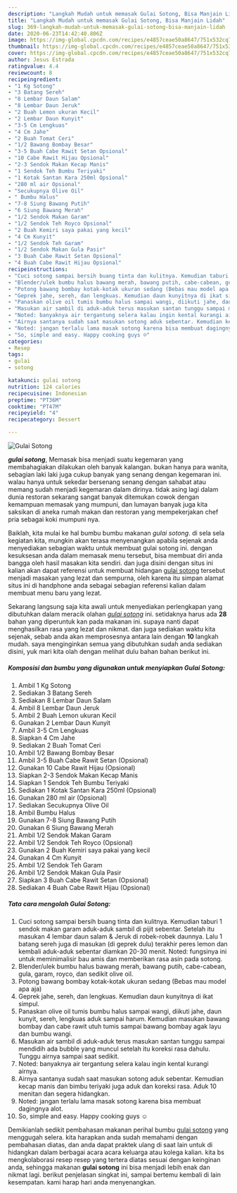```yaml
---
description: "Langkah Mudah untuk memasak Gulai Sotong, Bisa Manjain Lidah"
title: "Langkah Mudah untuk memasak Gulai Sotong, Bisa Manjain Lidah"
slug: 369-langkah-mudah-untuk-memasak-gulai-sotong-bisa-manjain-lidah
date: 2020-06-23T14:42:40.806Z
image: https://img-global.cpcdn.com/recipes/e4857ceae50a8647/751x532cq70/gulai-sotong-foto-resep-utama.jpg
thumbnail: https://img-global.cpcdn.com/recipes/e4857ceae50a8647/751x532cq70/gulai-sotong-foto-resep-utama.jpg
cover: https://img-global.cpcdn.com/recipes/e4857ceae50a8647/751x532cq70/gulai-sotong-foto-resep-utama.jpg
author: Jesus Estrada
ratingvalue: 4.4
reviewcount: 8
recipeingredient:
- "1 Kg Sotong"
- "3 Batang Sereh"
- "8 Lembar Daun Salam"
- "8 Lembar Daun Jeruk"
- "2 Buah Lemon ukuran Kecil"
- "2 Lembar Daun Kunyit"
- "3-5 Cm Lengkuas"
- "4 Cm Jahe"
- "2 Buah Tomat Ceri"
- "1/2 Bawang Bombay Besar"
- "3-5 Buah Cabe Rawit Setan Opsional"
- "10 Cabe Rawit Hijau Opsional"
- "2-3 Sendok Makan Kecap Manis"
- "1 Sendok Teh Bumbu Teriyaki"
- "1 Kotak Santan Kara 250ml Opsional"
- "280 ml air Opsional"
- "Secukupnya Olive Oil"
- " Bumbu Halus"
- "7-8 Siung Bawang Putih"
- "6 Siung Bawang Merah"
- "1/2 Sendok Makan Garam"
- "1/2 Sendok Teh Royco Opsional"
- "2 Buah Kemiri saya pakai yang kecil"
- "4 Cm Kunyit"
- "1/2 Sendok Teh Garam"
- "1/2 Sendok Makan Gula Pasir"
- "3 Buah Cabe Rawit Setan Opsional"
- "4 Buah Cabe Rawit Hijau Opsional"
recipeinstructions:
- "Cuci sotong sampai bersih buang tinta dan kulitnya. Kemudian taburi 1 sendok makan garam aduk-aduk sambil di pijit sebentar. Setelah itu masukan 4 lembar daun salam &amp; Jeruk di robek-robek daunnya. Lalu 1 batang sereh juga di masukan (di geprek dulu) terakhir peres lemon dan kembali aduk-aduk sebentar diamkan 20-30 menit. Noted: fungsinya ini untuk meminimalisir bau amis dan memberikan rasa asin pada sotong."
- "Blender/ulek bumbu halus bawang merah, bawang putih, cabe-cabean, gula, garam, royco, dan sedikit olive oil."
- "Potong bawang bombay kotak-kotak ukuran sedang (Bebas mau model apa aja)"
- "Geprek jahe, sereh, dan lengkuas. Kemudian daun kunyitnya di ikat simpul."
- "Panaskan olive oil tumis bumbu halus sampai wangi, diikuti jahe, daun kunyit, sereh, lengkuas aduk sampai harum. Kemudian masukan bawang bombay dan cabe rawit utuh tumis sampai bawang bombay agak layu dan bumbu wangi."
- "Masukan air sambil di aduk-aduk terus masukan santan tunggu sampai mendidih ada bubble yang muncul setelah itu koreksi rasa dahulu. Tunggu airnya sampai saat sedikit."
- "Noted: banyaknya air tergantung selera kalau ingin kental kurangi airnya."
- "Airnya santanya sudah saat masukan sotong aduk sebentar. Kemudian kecap manis dan bimbu teriyaki juga aduk dan koreksi rasa. Aduk 10 menitan dan segera hidangkan."
- "Noted: jangan terlalu lama masak sotong karena bisa membuat dagingnya alot."
- "So, simple and easy. Happy cooking guys ☺️"
categories:
- Resep
tags:
- gulai
- sotong

katakunci: gulai sotong 
nutrition: 124 calories
recipecuisine: Indonesian
preptime: "PT36M"
cooktime: "PT47M"
recipeyield: "4"
recipecategory: Dessert

---
```



![Gulai Sotong](https://img-global.cpcdn.com/recipes/e4857ceae50a8647/751x532cq70/gulai-sotong-foto-resep-utama.jpg)

<b><i>gulai sotong</i></b>, Memasak bisa menjadi suatu kegemaran yang membahagiakan dilakukan oleh banyak kalangan. bukan hanya para wanita, sebagian laki laki juga cukup banyak yang senang dengan kegemaran ini. walau hanya untuk sekedar bersenang senang dengan sahabat atau memang sudah menjadi kegemaran dalam dirinya. tidak asing lagi dalam dunia restoran sekarang sangat banyak ditemukan cowok dengan kemampuan memasak yang mumpuni, dan lumayan banyak juga kita saksikan di aneka rumah makan dan restoran yang mempekerjakan chef pria sebagai koki mumpuni nya.



Baiklah, kita mulai ke hal bumbu bumbu makanan <i>gulai sotong</i>. di sela sela kegiatan kita, mungkin akan terasa menyenangkan apabila sejenak anda menyediakan sebagian waktu untuk membuat gulai sotong ini. dengan kesuksesan anda dalam memasak menu tersebut, bisa membuat diri anda bangga oleh hasil masakan kita sendiri. dan juga disini dengan situs ini kalian akan dapat referensi untuk membuat hidangan <u>gulai sotong</u> tersebut menjadi masakan yang lezat dan sempurna, oleh karena itu simpan alamat situs ini di handphone anda sebagai sebagian referensi kalian dalam membuat menu baru yang lezat.


Sekarang langsung saja kita awali untuk menyediakan perlengkapan yang dibutuhkan dalam meracik olahan <u><i>gulai sotong</i></u> ini. setidaknya harus ada <b>28</b> bahan yang diperuntuk kan pada makanan ini. supaya nanti dapat menghasilkan rasa yang lezat dan nikmat. dan juga sediakan waktu kita sejenak, sebab anda akan memprosesnya antara lain dengan <b>10</b> langkah mudah. saya menginginkan semua yang dibutuhkan sudah anda sediakan disini, yuk mari kita olah dengan melihat dulu bahan bahan berikut ini.

<!--inarticleads1-->

##### Komposisi dan bumbu yang digunakan untuk menyiapkan Gulai Sotong:

1. Ambil 1 Kg Sotong
1. Sediakan 3 Batang Sereh
1. Sediakan 8 Lembar Daun Salam
1. Ambil 8 Lembar Daun Jeruk
1. Ambil 2 Buah Lemon ukuran Kecil
1. Gunakan 2 Lembar Daun Kunyit
1. Ambil 3-5 Cm Lengkuas
1. Siapkan 4 Cm Jahe
1. Sediakan 2 Buah Tomat Ceri
1. Ambil 1/2 Bawang Bombay Besar
1. Ambil 3-5 Buah Cabe Rawit Setan (Opsional)
1. Gunakan 10 Cabe Rawit Hijau (Opsional)
1. Siapkan 2-3 Sendok Makan Kecap Manis
1. Siapkan 1 Sendok Teh Bumbu Teriyaki
1. Sediakan 1 Kotak Santan Kara 250ml (Opsional)
1. Gunakan 280 ml air (Opsional)
1. Sediakan Secukupnya Olive Oil
1. Ambil  Bumbu Halus
1. Gunakan 7-8 Siung Bawang Putih
1. Gunakan 6 Siung Bawang Merah
1. Ambil 1/2 Sendok Makan Garam
1. Ambil 1/2 Sendok Teh Royco (Opsional)
1. Gunakan 2 Buah Kemiri saya pakai yang kecil
1. Gunakan 4 Cm Kunyit
1. Ambil 1/2 Sendok Teh Garam
1. Ambil 1/2 Sendok Makan Gula Pasir
1. Siapkan 3 Buah Cabe Rawit Setan (Opsional)
1. Sediakan 4 Buah Cabe Rawit Hijau (Opsional)




<!--inarticleads2-->

##### Tata cara mengolah Gulai Sotong:

1. Cuci sotong sampai bersih buang tinta dan kulitnya. Kemudian taburi 1 sendok makan garam aduk-aduk sambil di pijit sebentar. Setelah itu masukan 4 lembar daun salam &amp; Jeruk di robek-robek daunnya. Lalu 1 batang sereh juga di masukan (di geprek dulu) terakhir peres lemon dan kembali aduk-aduk sebentar diamkan 20-30 menit. Noted: fungsinya ini untuk meminimalisir bau amis dan memberikan rasa asin pada sotong.
1. Blender/ulek bumbu halus bawang merah, bawang putih, cabe-cabean, gula, garam, royco, dan sedikit olive oil.
1. Potong bawang bombay kotak-kotak ukuran sedang (Bebas mau model apa aja)
1. Geprek jahe, sereh, dan lengkuas. Kemudian daun kunyitnya di ikat simpul.
1. Panaskan olive oil tumis bumbu halus sampai wangi, diikuti jahe, daun kunyit, sereh, lengkuas aduk sampai harum. Kemudian masukan bawang bombay dan cabe rawit utuh tumis sampai bawang bombay agak layu dan bumbu wangi.
1. Masukan air sambil di aduk-aduk terus masukan santan tunggu sampai mendidih ada bubble yang muncul setelah itu koreksi rasa dahulu. Tunggu airnya sampai saat sedikit.
1. Noted: banyaknya air tergantung selera kalau ingin kental kurangi airnya.
1. Airnya santanya sudah saat masukan sotong aduk sebentar. Kemudian kecap manis dan bimbu teriyaki juga aduk dan koreksi rasa. Aduk 10 menitan dan segera hidangkan.
1. Noted: jangan terlalu lama masak sotong karena bisa membuat dagingnya alot.
1. So, simple and easy. Happy cooking guys ☺️




Demikianlah sedikit pembahasan makanan perihal bumbu <u>gulai sotong</u> yang menggugah selera. kita harapkan anda sudah memahami dengan pembahasan diatas, dan anda dapat praktek ulang di saat lain untuk di hidangkan dalam berbagai acara acara keluarga atau kolega kalian. kita bs mengkolaborasi resep resep yang tertera diatas sesuai dengan keinginan anda, sehingga makanan <b>gulai sotong</b> ini bisa menjadi lebih enak dan nikmat lagi. berikut penjelasan singkat ini, sampai bertemu kembali di lain kesempatan. kami harap hari anda menyenangkan.

